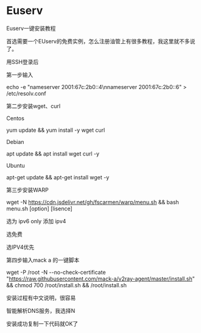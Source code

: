 # Euserv

Euserv一键安装教程

首选需要一个EUserv的免费实例，怎么注册油管上有很多教程，我这里就不多说了。

用SSH登录后

第一步输入

echo -e "nameserver 2001:67c:2b0::4\nnameserver 2001:67c:2b0::6" > /etc/resolv.conf

第二步安装wget、curl

Centos

yum update && yum install -y wget curl

Debian

apt update && apt install wget curl -y

Ubuntu

apt-get update && apt-get install wget -y

第三步安装WARP

wget -N https://cdn.jsdelivr.net/gh/fscarmen/warp/menu.sh && bash menu.sh [option] [lisence]

选为 ipv6 only 添加 ipv4

选免费

选IPV4优先

第四步输入mack a 的一键脚本

wget -P /root -N --no-check-certificate "https://raw.githubusercontent.com/mack-a/v2ray-agent/master/install.sh" && chmod 700 /root/install.sh && /root/install.sh

安装过程有中文说明，很容易

智能解析DNS服务，我选择N

安装成功复制一下代码就OK了
